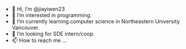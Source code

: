- 👋 Hi, I’m @jiayiwen23
- 👀 I’m interested in programming.
- 🌱 I’m currently learning computer science in Northeastern University Vancouver.
- 💞️ I’m looking for SDE intern/coop.
- 📫 How to reach me ...

<!---
jiayiwen23/jiayiwen23 is a ✨ special ✨ repository because its `README.md` (this file) appears on your GitHub profile.
You can click the Preview link to take a look at your changes.
--->
